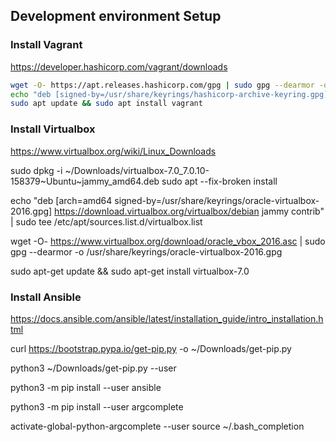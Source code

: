 ## Development environment Setup


### Install Vagrant
https://developer.hashicorp.com/vagrant/downloads

```bash
wget -O- https://apt.releases.hashicorp.com/gpg | sudo gpg --dearmor -o /usr/share/keyrings/hashicorp-archive-keyring.gpg
echo "deb [signed-by=/usr/share/keyrings/hashicorp-archive-keyring.gpg] https://apt.releases.hashicorp.com $(lsb_release -cs) main" | sudo tee /etc/apt/sources.list.d/hashicorp.list
sudo apt update && sudo apt install vagrant
```

### Install Virtualbox
https://www.virtualbox.org/wiki/Linux_Downloads

sudo dpkg -i ~/Downloads/virtualbox-7.0_7.0.10-158379~Ubuntu~jammy_amd64.deb
sudo apt --fix-broken install

echo "deb [arch=amd64 signed-by=/usr/share/keyrings/oracle-virtualbox-2016.gpg] https://download.virtualbox.org/virtualbox/debian jammy contrib" | sudo tee /etc/apt/sources.list.d/virtualbox.list

wget -O- https://www.virtualbox.org/download/oracle_vbox_2016.asc | sudo gpg --dearmor -o /usr/share/keyrings/oracle-virtualbox-2016.gpg

sudo apt-get update && sudo apt-get install virtualbox-7.0

### Install Ansible
https://docs.ansible.com/ansible/latest/installation_guide/intro_installation.html

curl https://bootstrap.pypa.io/get-pip.py -o ~/Downloads/get-pip.py

python3 ~/Downloads/get-pip.py --user

python3 -m pip install --user ansible

python3 -m pip install --user argcomplete

activate-global-python-argcomplete --user
source ~/.bash_completion